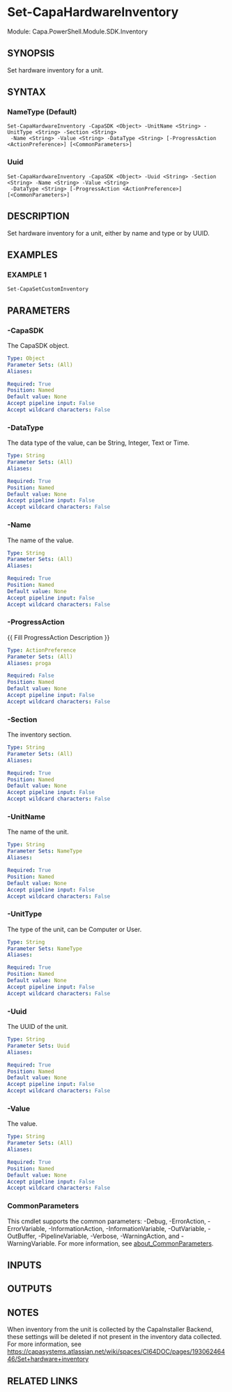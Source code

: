 # Set-CapaHardwareInventory

Module: Capa.PowerShell.Module.SDK.Inventory

## SYNOPSIS
Set hardware inventory for a unit.

## SYNTAX

### NameType (Default)
```
Set-CapaHardwareInventory -CapaSDK <Object> -UnitName <String> -UnitType <String> -Section <String>
 -Name <String> -Value <String> -DataType <String> [-ProgressAction <ActionPreference>] [<CommonParameters>]
```

### Uuid
```
Set-CapaHardwareInventory -CapaSDK <Object> -Uuid <String> -Section <String> -Name <String> -Value <String>
 -DataType <String> [-ProgressAction <ActionPreference>] [<CommonParameters>]
```

## DESCRIPTION
Set hardware inventory for a unit, either by name and type or by UUID.

## EXAMPLES

### EXAMPLE 1
```
Set-CapaSetCustomInventory
```

## PARAMETERS

### -CapaSDK
The CapaSDK object.

```yaml
Type: Object
Parameter Sets: (All)
Aliases:

Required: True
Position: Named
Default value: None
Accept pipeline input: False
Accept wildcard characters: False
```

### -DataType
The data type of the value, can be String, Integer, Text or Time.

```yaml
Type: String
Parameter Sets: (All)
Aliases:

Required: True
Position: Named
Default value: None
Accept pipeline input: False
Accept wildcard characters: False
```

### -Name
The name of the value.

```yaml
Type: String
Parameter Sets: (All)
Aliases:

Required: True
Position: Named
Default value: None
Accept pipeline input: False
Accept wildcard characters: False
```

### -ProgressAction
{{ Fill ProgressAction Description }}

```yaml
Type: ActionPreference
Parameter Sets: (All)
Aliases: proga

Required: False
Position: Named
Default value: None
Accept pipeline input: False
Accept wildcard characters: False
```

### -Section
The inventory section.

```yaml
Type: String
Parameter Sets: (All)
Aliases:

Required: True
Position: Named
Default value: None
Accept pipeline input: False
Accept wildcard characters: False
```

### -UnitName
The name of the unit.

```yaml
Type: String
Parameter Sets: NameType
Aliases:

Required: True
Position: Named
Default value: None
Accept pipeline input: False
Accept wildcard characters: False
```

### -UnitType
The type of the unit, can be Computer or User.

```yaml
Type: String
Parameter Sets: NameType
Aliases:

Required: True
Position: Named
Default value: None
Accept pipeline input: False
Accept wildcard characters: False
```

### -Uuid
The UUID of the unit.

```yaml
Type: String
Parameter Sets: Uuid
Aliases:

Required: True
Position: Named
Default value: None
Accept pipeline input: False
Accept wildcard characters: False
```

### -Value
The value.

```yaml
Type: String
Parameter Sets: (All)
Aliases:

Required: True
Position: Named
Default value: None
Accept pipeline input: False
Accept wildcard characters: False
```

### CommonParameters
This cmdlet supports the common parameters: -Debug, -ErrorAction, -ErrorVariable, -InformationAction, -InformationVariable, -OutVariable, -OutBuffer, -PipelineVariable, -Verbose, -WarningAction, and -WarningVariable. For more information, see [about_CommonParameters](http://go.microsoft.com/fwlink/?LinkID=113216).

## INPUTS

## OUTPUTS

## NOTES
When inventory from the unit is collected by the CapaInstaller Backend, these settings will be deleted if not present in the inventory data collected.
For more information, see https://capasystems.atlassian.net/wiki/spaces/CI64DOC/pages/19306246446/Set+hardware+inventory

## RELATED LINKS

